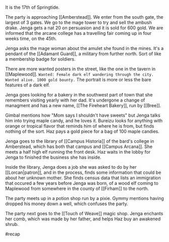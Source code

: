 It is the 17th of Springtide.

The party is approaching [[Amberstead]]. We enter from the south gate, the largest of 3 gates. 
We go to the mage tower to try and sell the ambush drake. Jenga gets a nat 20 on persuasion and it is sold for 600 gold. 
We are informed that the arcane college has a travelling fair coming up in four weeks time, on the 45th.

Jenga asks the mage woman about the amulet she found in the mines. It's a pendant of the [[Adamant Guard]], a military from further north. Sort of like a membership badge for soldiers. 

There are more wanted posters in the street, like the one in the tavern in [[Maplewood]]. 
`Wanted: Female dark elf wandering through the city. Wanted alive. 1000 gold bounty.`
The portrait is more or less the bare features of a dark elf.

Jenga goes looking for a bakery in the southwest part of town that she remembers visiting yearly with her dad. It's undergone a change of managment and has a new name, [[The Fireheart Bakery]], run by [[Bree]].

Gimbal mentions how "Mom says I shouldn't have sweets" but Jenga talks him into trying maple candy, and he loves it. Bureizu looks for anything with orange or tropical flavor that reminds him of where he is from, but finds nothing of the sort. Haz pays a gold piece for a bag of 100 maple candies.

Jenga goes to the library of [[Campus Historia]] of the bard's college in Amberstead, which has both that campus and [[Campus Arcana]]. She meets a half high elf running the front desk. Haz waits in the lobby for Jenga to finished the business she has inside.

Inside the library, Jenga does a job she was asked to do by her [[Lorcan|patron]], and in the process, finds some information that could be about her unknown mother. She finds census data that lists an immigration that occured a few years before Jenga was born, of a wood elf coming to Maplewood from somewhere in the county of [[Firham]] to the north.

The party meets up in a potion shop run by a pixie. Gymmy mentions having dropped his money down a well, which confuses the party.

The party next goes to the [[Touch of Weave]] magic shop. Jenga enchants her comb, which was made by her father, and helps Haz buy an awakened shrub. 

#recap